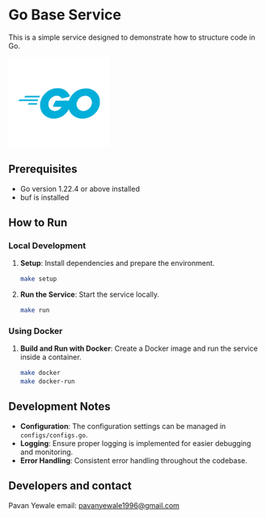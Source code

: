 # Go Base Service

This is a simple service designed to demonstrate how to structure code in Go.

<div align="start">
<img src="golang.png" alt="Go Logo" width="200"/>
</div>

## Prerequisites

- Go version 1.22.4 or above installed
- buf is installed 

## How to Run

### Local Development

1. **Setup**: Install dependencies and prepare the environment.
    ```bash
    make setup
    ```

2. **Run the Service**: Start the service locally.
    ```bash
    make run
    ```

### Using Docker

1. **Build and Run with Docker**: Create a Docker image and run the service inside a container.
    ```bash
    make docker
    make docker-run
    ```

## Development Notes

- **Configuration**: The configuration settings can be managed in `configs/configs.go`.
- **Logging**: Ensure proper logging is implemented for easier debugging and monitoring.
- **Error Handling**: Consistent error handling throughout the codebase.

## Developers and contact
Pavan Yewale
email: pavanyewale1996@gmail.com


